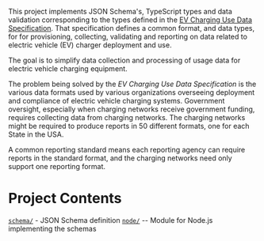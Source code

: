 
This project implements JSON Schema's, TypeScript types and data validation corresponding to the types defined in the [EV Charging Use Data Specification](https://evchargingspec.org/).  That specification defines a common format, and data types, for for provisioning, collecting, validating and reporting on data related to electric vehicle (EV) charger deployment and use.

The goal is to simplify data collection and processing of usage data for electric vehicle charging equipment.

The problem being solved by the _EV Charging Use Data Specification_ is the various data formats used by various organizations overseeing deployment and compliance of electric vehicle charging systems.  Government oversight, especially when charging networks receive government funding, requires collecting data from charging networks.  The charging networks might be required to produce reports in 50 different formats, one for each State in the USA.

A common reporting standard means each reporting agency can require reports in the standard format, and the charging networks need only support one reporting format.

# Project Contents

[`schema/`](./schema/README.md) - JSON Schema definition
[`node/`](./node/README.md) -- Module for Node.js implementing the schemas
